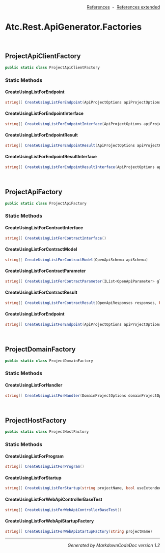 <div style='text-align: right'>

[References](Index.md)&nbsp;&nbsp;-&nbsp;&nbsp;[References extended](IndexExtended.md)
</div>

# Atc.Rest.ApiGenerator.Factories

<br />


## ProjectApiClientFactory

```csharp
public static class ProjectApiClientFactory
```

### Static Methods


#### CreateUsingListForEndpoint

```csharp
string[] CreateUsingListForEndpoint(ApiProjectOptions apiProjectOptions, bool includeRestResults, bool hasParameter, bool hasList, bool hasSharedModel)
```
#### CreateUsingListForEndpointInterface

```csharp
string[] CreateUsingListForEndpointInterface(ApiProjectOptions apiProjectOptions, bool includeRestResults, bool hasList, bool hasSharedModel)
```
#### CreateUsingListForEndpointResult

```csharp
string[] CreateUsingListForEndpointResult(ApiProjectOptions apiProjectOptions, bool includeRestResults, bool hasList, bool hasSharedModel)
```
#### CreateUsingListForEndpointResultInterface

```csharp
string[] CreateUsingListForEndpointResultInterface(ApiProjectOptions apiProjectOptions, bool includeRestResults, bool hasList, bool hasSharedModel)
```

<br />


## ProjectApiFactory

```csharp
public static class ProjectApiFactory
```

### Static Methods


#### CreateUsingListForContractInterface

```csharp
string[] CreateUsingListForContractInterface()
```
#### CreateUsingListForContractModel

```csharp
string[] CreateUsingListForContractModel(OpenApiSchema apiSchema)
```
#### CreateUsingListForContractParameter

```csharp
string[] CreateUsingListForContractParameter(IList<OpenApiParameter> globalParameters, IList<OpenApiParameter> parameters, OpenApiRequestBody requestBody, bool forClient)
```
#### CreateUsingListForContractResult

```csharp
string[] CreateUsingListForContractResult(OpenApiResponses responses, bool useProblemDetailsAsDefaultResponseBody, bool hasCreateContentResult)
```
#### CreateUsingListForEndpoint

```csharp
string[] CreateUsingListForEndpoint(ApiProjectOptions apiProjectOptions, List<OpenApiOperation> apiOperations, bool hasSharedModel, bool includeRestResults, string focusOnSegmentName)
```

<br />


## ProjectDomainFactory

```csharp
public static class ProjectDomainFactory
```

### Static Methods


#### CreateUsingListForHandler

```csharp
string[] CreateUsingListForHandler(DomainProjectOptions domainProjectOptions, string focusOnSegmentName)
```

<br />


## ProjectHostFactory

```csharp
public static class ProjectHostFactory
```

### Static Methods


#### CreateUsingListForProgram

```csharp
string[] CreateUsingListForProgram()
```
#### CreateUsingListForStartup

```csharp
string[] CreateUsingListForStartup(string projectName, bool useExtended)
```
#### CreateUsingListForWebApiControllerBaseTest

```csharp
string[] CreateUsingListForWebApiControllerBaseTest()
```
#### CreateUsingListForWebApiStartupFactory

```csharp
string[] CreateUsingListForWebApiStartupFactory(string projectName)
```
<hr /><div style='text-align: right'><i>Generated by MarkdownCodeDoc version 1.2</i></div>
